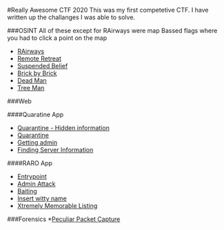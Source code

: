 #Really Awesome CTF 2020
This was my first competetive CTF. I have written up the challanges I was able to solve.

###OSINT
All of these except for RAirways were map Bassed flags where you had to click a point on the map

* [RAirways](rairways.md)
* [Remote Retreat](remote-retreat.md)
* [Suspended Belief](suspended-belief.md)
* [Brick by Brick](brick-by-brick.md)
* [Dead Man](dead-man.md)
* [Tree Man](tree-man.md)


###Web

####Quaratine App
* [Quarantine - Hidden information](quarantine-hidden.md)
* [Quarantine](quarantine.md)
* [Getting admin](getting-admin.md)
* [Finding Server Information](finding-server-info.md)

####RARO App
* [Entrypoint](entrypoint.md)
* [Admin Attack](admin-attack.md)
* [Baiting](baiting.md)
* [Insert witty name](witty-name.md)
* [Xtremely Memorable Listing](memoralbe-listing.md)


###Forensics
*[Peculiar Packet Capture](packet-capture.md)
